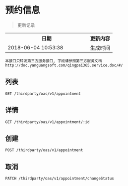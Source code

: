 # 预约信息

> 更新记录

<table>
    <tr>
        <th style="width:250px;">日期</th>
        <th>更新内容</th>
    </tr>
    <tr>
        <td>2018-06-04 10:53:38</td>
        <td>生成时间</td>
    </tr>
</table>

`本接口只转发第三方服务接口, 字段请参照第三方服务文档 http://doc.yanguangsoft.com/qingpai365.service.doc/#/`

## 列表

```
GET /thirdparty/oas/v1/appointment
```

## 详情

```
GET /thirdparty/oas/v1/appointment/:id
```

## 创建

```
POST /thirdparty/oas/v1/appointment
```

## 取消

```
PATCH /thirdparty/oas/v1/appointment/changeStatus
```
